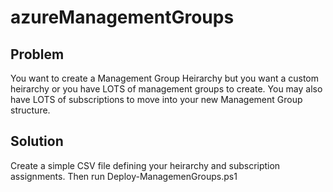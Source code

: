 # azureManagementGroups

## Problem
You want to create a Management Group Heirarchy but you want a custom heirarchy or you have LOTS of management groups to create. You may also have LOTS of subscriptions to move into your new Management Group structure.

## Solution
Create a simple CSV file defining your heirarchy and subscription assignments. Then run Deploy-ManagemenGroups.ps1 

